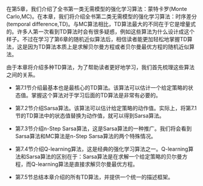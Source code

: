 在第5章，我们介绍了全书第一类无需模型的强化学习算法：蒙特卡罗(Monte Carlo,MC)。在本章，我们将介绍全书第二类无需模型的强化学习算法：时序差分(temporal difference,TD)。与MC算法相比，TD算法最大的不同在于它是增量式的。许多人第一次看到TD算法时会有很多疑惑，例如这些算法为什么设计成这个样子。不过在学习了第6章的随机近似算法后，相信读者能更加轻松地掌握TD算法，这是因为TD算法本质上是求解贝尔曼方程或者贝尔曼最优方程的随机近似算法。

由于本章将介绍多种TD算法，为了帮助读者更好地学习，我们首先梳理这些算法之间的关系。

- 第7.1节介绍最基本也是最核心的TD算法。该算法可以估计一个给定策略的状态值。掌握这个算法对于学习后面的TD算法是非常有必要的。
  
- 第7.2节介绍Sarsa算法。该算法可以估计给定策略的动作值。实际上，将第7.1节的TD算法中的状态值替换为动作值，就可以得到Sarsa算法。
  
- 第7.3节介绍n-Step Sarsa算法，这是Sarsa算法的一种推广。我们将会看到Sarsa算法和MC算法是n-Step Sarsa算法的两个特殊情况。
  
- 第7.4节介绍Q-learning算法，这是经典的强化学习算法之一。Q-learning算法和Sarsa算法的区别在于：Sarsa算法是在求解一个给定策略的贝尔曼方程，而Q-learning算法是直接求解贝尔曼最优方程。

- 第7.5节总结本章介绍的所有TD算法，并提供一个统一的描述框架。